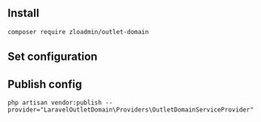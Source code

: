 ## Install 
`composer require zloadmin/outlet-domain`

## Set configuration

## Publish config
`php artisan vendor:publish --provider="LaravelOutletDomain\Providers\OutletDomainServiceProvider"`
